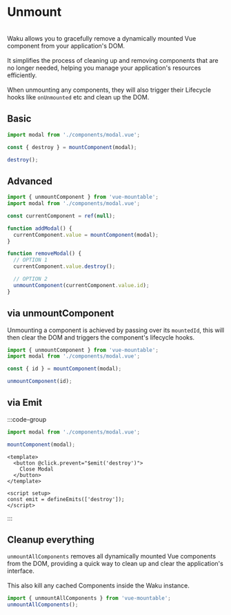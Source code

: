 # Unmount
<br />
<div class="cleaner-text">
Waku allows you to gracefully remove a dynamically mounted Vue component from your application's DOM.
<br />
<br />
It simplifies the process of cleaning up and removing components that are no longer needed, helping you manage your application's resources efficiently.
<br />
<br />
When unmounting any components, they will also trigger their Lifecycle hooks like <code class="highlight">onUnmounted</code> etc and clean up the DOM.
</div>

## Basic
```ts
import modal from './components/modal.vue';

const { destroy } = mountComponent(modal);

destroy();
```

## Advanced
```ts
import { unmountComponent } from 'vue-mountable';
import modal from './components/modal.vue';

const currentComponent = ref(null);

function addModal() {
  currentComponent.value = mountComponent(modal);
}

function removeModal() {
  // OPTION 1
  currentComponent.value.destroy();

  // OPTION 2
  unmountComponent(currentComponent.value.id);
}
```

## via unmountComponent
<div class="cleaner-text">Unmounting a component is achieved by passing over its <code class="highlight">mountedId</code>, this will then clear the DOM and triggers the component's lifecycle hooks.</div>

```ts
import { unmountComponent } from 'vue-mountable';
import modal from './components/modal.vue';

const { id } = mountComponent(modal);

unmountComponent(id);
```

## via Emit
:::code-group
```ts [setup]
import modal from './components/modal.vue';

mountComponent(modal);
```

```vue [modal.vue]
<template>
  <button @click.prevent="$emit('destroy')">
    Close Modal
  </button>
</template>

<script setup>
const emit = defineEmits(['destroy']);
</script>
```
:::

## Cleanup everything
<div class="cleaner-text">
<code class="highlight">unmountAllComponents</code> removes all dynamically mounted Vue components from the DOM, providing a quick way to clean up and clear the application's interface.
<br />
<br />
This also kill any cached Components inside the Waku instance.
</div>

```ts
import { unmountAllComponents } from 'vue-mountable';
unmountAllComponents();
```
